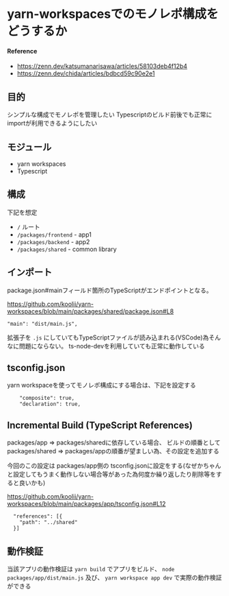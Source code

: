 # yarn-workspacesでのモノレポ構成をどうするか

#### Reference
- https://zenn.dev/katsumanarisawa/articles/58103deb4f12b4
- https://zenn.dev/chida/articles/bdbcd59c90e2e1

## 目的

シンプルな構成でモノレポを管理したい
Typescriptのビルド前後でも正常にimportが利用できるようにしたい

## モジュール

- yarn workspaces
- Typescript

## 構成
下記を想定

- `/` ルート
- `/packages/frontend` - app1
- `/packages/backend` - app2
- `/packages/shared` - common library

## インポート

package.json#mainフィールド箇所のTypeScriptがエンドポイントとなる。

https://github.com/koolii/yarn-workspaces/blob/main/packages/shared/package.json#L8

`"main": "dist/main.js",`

拡張子を `.js` にしていてもTypeScriptファイルが読み込まれる(VSCode)為そんなに問題にならない。
ts-node-devを利用していても正常に動作している

## tsconfig.json

yarn workspaceを使ってモノレポ構成にする場合は、下記を設定する

```
    "composite": true,
    "declaration": true,
```

## Incremental Build (TypeScript References)

packages/app => packages/sharedに依存している場合、
ビルドの順番として packages/shared => packages/appの順番が望ましい為、その設定を追加する 

今回のこの設定は packages/app側の tsconfig.jsonに設定をする(なぜかちゃんと設定してもうまく動作しない場合等があった為何度か繰り返したり削除等をすると良いかも)

https://github.com/koolii/yarn-workspaces/blob/main/packages/app/tsconfig.json#L12

```
  "references": [{
    "path": "../shared"
  }]
```

## 動作検証

当該アプリの動作検証は `yarn build` でアプリをビルド、
`node packages/app/dist/main.js` 及び、 `yarn workspace app dev` で実際の動作検証ができる

